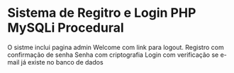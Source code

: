 # Sistema de Regitro e Login PHP MySQLi Procedural 
O sistme inclui pagina admin Welcome com link para logout.
Registro com confirmação de senha
Senha com criptografia
Login com verificação se e-mail já existe no banco de dados
